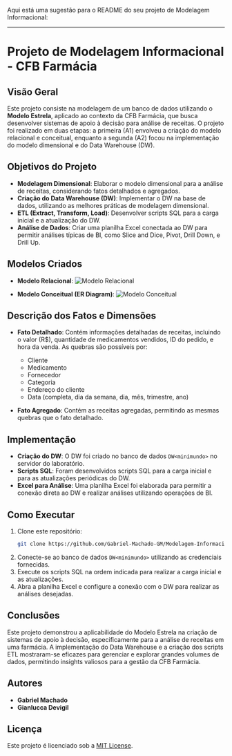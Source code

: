 Aqui está uma sugestão para o README do seu projeto de Modelagem Informacional:

---

# Projeto de Modelagem Informacional - CFB Farmácia

## Visão Geral
Este projeto consiste na modelagem de um banco de dados utilizando o **Modelo Estrela**, aplicado ao contexto da CFB Farmácia, que busca desenvolver sistemas de apoio à decisão para análise de receitas. O projeto foi realizado em duas etapas: a primeira (A1) envolveu a criação do modelo relacional e conceitual, enquanto a segunda (A2) focou na implementação do modelo dimensional e do Data Warehouse (DW).

## Objetivos do Projeto
- **Modelagem Dimensional**: Elaborar o modelo dimensional para a análise de receitas, considerando fatos detalhados e agregados.
- **Criação do Data Warehouse (DW)**: Implementar o DW na base de dados, utilizando as melhores práticas de modelagem dimensional.
- **ETL (Extract, Transform, Load)**: Desenvolver scripts SQL para a carga inicial e a atualização do DW.
- **Análise de Dados**: Criar uma planilha Excel conectada ao DW para permitir análises típicas de BI, como Slice and Dice, Pivot, Drill Down, e Drill Up.

## Modelos Criados
- **Modelo Relacional**:
  ![Modelo Relacional](Modelo%20Relacional.png)
  
- **Modelo Conceitual (ER Diagram)**:
  ![Modelo Conceitual](Modelo%20Conceitual%20(ER%20Diagram).png)

## Descrição dos Fatos e Dimensões
- **Fato Detalhado**: Contém informações detalhadas de receitas, incluindo o valor (R$), quantidade de medicamentos vendidos, ID do pedido, e hora da venda. As quebras são possíveis por:
  - Cliente
  - Medicamento
  - Fornecedor
  - Categoria
  - Endereço do cliente
  - Data (completa, dia da semana, dia, mês, trimestre, ano)

- **Fato Agregado**: Contém as receitas agregadas, permitindo as mesmas quebras que o fato detalhado.

## Implementação
- **Criação do DW**: O DW foi criado no banco de dados `DW<minimundo>` no servidor do laboratório.
- **Scripts SQL**: Foram desenvolvidos scripts SQL para a carga inicial e para as atualizações periódicas do DW.
- **Excel para Análise**: Uma planilha Excel foi elaborada para permitir a conexão direta ao DW e realizar análises utilizando operações de BI.

## Como Executar
1. Clone este repositório:
   ```bash
   git clone https://github.com/Gabriel-Machado-GM/Modelagem-Informacional.git
   ```
2. Conecte-se ao banco de dados `DW<minimundo>` utilizando as credenciais fornecidas.
3. Execute os scripts SQL na ordem indicada para realizar a carga inicial e as atualizações.
4. Abra a planilha Excel e configure a conexão com o DW para realizar as análises desejadas.

## Conclusões
Este projeto demonstrou a aplicabilidade do Modelo Estrela na criação de sistemas de apoio à decisão, especificamente para a análise de receitas em uma farmácia. A implementação do Data Warehouse e a criação dos scripts ETL mostraram-se eficazes para gerenciar e explorar grandes volumes de dados, permitindo insights valiosos para a gestão da CFB Farmácia.

## Autores
- **Gabriel Machado**
- **Gianlucca Devigil**

## Licença
Este projeto é licenciado sob a [MIT License](LICENSE).

